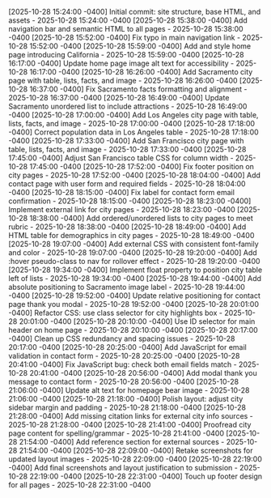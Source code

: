 
[2025-10-28 15:24:00 -0400] Initial commit: site structure, base HTML, and assets - 2025-10-28 15:24:00 -0400
[2025-10-28 15:38:00 -0400] Add navigation bar and semantic HTML to all pages - 2025-10-28 15:38:00 -0400
[2025-10-28 15:52:00 -0400] Fix typo in main navigation link - 2025-10-28 15:52:00 -0400
[2025-10-28 15:59:00 -0400] Add and style home page introducing California - 2025-10-28 15:59:00 -0400
[2025-10-28 16:17:00 -0400] Update home page image alt text for accessibility - 2025-10-28 16:17:00 -0400
[2025-10-28 16:26:00 -0400] Add Sacramento city page with table, lists, facts, and image - 2025-10-28 16:26:00 -0400
[2025-10-28 16:37:00 -0400] Fix Sacramento facts formatting and alignment - 2025-10-28 16:37:00 -0400
[2025-10-28 16:49:00 -0400] Update Sacramento unordered list to include attractions - 2025-10-28 16:49:00 -0400
[2025-10-28 17:00:00 -0400] Add Los Angeles city page with table, lists, facts, and image - 2025-10-28 17:00:00 -0400
[2025-10-28 17:18:00 -0400] Correct population data in Los Angeles table - 2025-10-28 17:18:00 -0400
[2025-10-28 17:33:00 -0400] Add San Francisco city page with table, lists, facts, and image - 2025-10-28 17:33:00 -0400
[2025-10-28 17:45:00 -0400] Adjust San Francisco table CSS for column width - 2025-10-28 17:45:00 -0400
[2025-10-28 17:52:00 -0400] Fix footer position on city pages - 2025-10-28 17:52:00 -0400
[2025-10-28 18:04:00 -0400] Add contact page with user form and required fields - 2025-10-28 18:04:00 -0400
[2025-10-28 18:15:00 -0400] Fix label for contact form email confirmation - 2025-10-28 18:15:00 -0400
[2025-10-28 18:23:00 -0400] Implement external link for city pages - 2025-10-28 18:23:00 -0400
[2025-10-28 18:38:00 -0400] Add ordered/unordered lists to city pages to meet rubric - 2025-10-28 18:38:00 -0400
[2025-10-28 18:49:00 -0400] Add HTML table for demographics in city pages - 2025-10-28 18:49:00 -0400
[2025-10-28 19:07:00 -0400] Add external CSS with consistent font-family and color - 2025-10-28 19:07:00 -0400
[2025-10-28 19:20:00 -0400] Add :hover pseudo-class to nav for rollover effect - 2025-10-28 19:20:00 -0400
[2025-10-28 19:34:00 -0400] Implement float property to position city table left of lists - 2025-10-28 19:34:00 -0400
[2025-10-28 19:44:00 -0400] Add absolute positioning to Sacramento image label - 2025-10-28 19:44:00 -0400
[2025-10-28 19:52:00 -0400] Update relative positioning for contact page thank you modal - 2025-10-28 19:52:00 -0400
[2025-10-28 20:01:00 -0400] Refactor CSS: use class selector for city highlights box - 2025-10-28 20:01:00 -0400
[2025-10-28 20:10:00 -0400] Use ID selector for main header on home page - 2025-10-28 20:10:00 -0400
[2025-10-28 20:17:00 -0400] Clean up CSS redundancy and spacing issues - 2025-10-28 20:17:00 -0400
[2025-10-28 20:25:00 -0400] Add JavaScript for email validation in contact form - 2025-10-28 20:25:00 -0400
[2025-10-28 20:41:00 -0400] Fix JavaScript bug: check both email fields match - 2025-10-28 20:41:00 -0400
[2025-10-28 20:56:00 -0400] Add modal thank you message to contact form - 2025-10-28 20:56:00 -0400
[2025-10-28 21:06:00 -0400] Update alt text for homepage bear image - 2025-10-28 21:06:00 -0400
[2025-10-28 21:18:00 -0400] Polish layout: adjust city sidebar margin and padding - 2025-10-28 21:18:00 -0400
[2025-10-28 21:28:00 -0400] Add missing citation links for external city info sources - 2025-10-28 21:28:00 -0400
[2025-10-28 21:41:00 -0400] Proofread city page content for spelling/grammar - 2025-10-28 21:41:00 -0400
[2025-10-28 21:54:00 -0400] Add reference section for external sources - 2025-10-28 21:54:00 -0400
[2025-10-28 22:09:00 -0400] Retake screenshots for updated layout images - 2025-10-28 22:09:00 -0400
[2025-10-28 22:19:00 -0400] Add final screenshots and layout justification to submission - 2025-10-28 22:19:00 -0400
[2025-10-28 22:31:00 -0400] Touch up footer design for all pages - 2025-10-28 22:31:00 -0400
